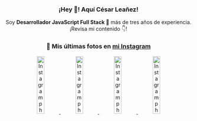 <div align="center">

<h3>¡Hey 👋! Aquí César Leañez!</h3>

<p>Soy <strong>Desarrollador JavaScript Full Stack 🚀</strong> más de tres años de experiencia.<br />¡Revisa mi contenido 👇!</p>

### 📸 Mis últimas fotos en [mi Instagram](https://instagram.com/cesarsoftware.dev)


<a href='https://instagram.com/p/DNo_bfvu6ig' target='_blank'>
  <img width='20%' src='https://scontent.cdninstagram.com/v/t51.82787-15/535956815_17929139298097059_6575882262154849022_n.jpg?stp=dst-jpg_e15_tt6&_nc_cat=111&ig_cache_key=MzcwNDQ4OTY1OTk1NTEyODQ4MA%3D%3D.3-ccb1-7&ccb=1-7&_nc_sid=58cdad&efg=eyJ2ZW5jb2RlX3RhZyI6InhwaWRzLjcyMHgxMjgwLnNkci5DMyJ9&_nc_ohc=KYxhiVq-6SoQ7kNvwHyAMXz&_nc_oc=AdkLI9LBj1f9XT6sBrlIQJH1FbrBTF2Kvkfkhos_ybRI979cCfAh9uNPXwPPCsTXFPA&_nc_ad=z-m&_nc_cid=0&_nc_zt=23&_nc_ht=scontent.cdninstagram.com&_nc_gid=lDfJhnlgqlLjZuAmAbmOfA&oh=00_AfWeU_eD51fGZfAOXIAgPrKK2O1IdE9I8CIzAhefiwCO_g&oe=68B58DFB' alt='Instagram photo' />
</a>
<a href='https://instagram.com/p/DKcTQWgxLum' target='_blank'>
  <img width='20%' src='https://instagram.fcmn2-1.fna.fbcdn.net/v/t51.2885-15/503849034_17919602952097059_4092165478866362923_n.jpg?stp=dst-jpg_e35_tt6&efg=eyJ2ZW5jb2RlX3RhZyI6IkZFRUQuaW1hZ2VfdXJsZ2VuLjE0NDB4MTQ0NS5zZHIuZjc1NzYxLmRlZmF1bHRfaW1hZ2UuYzIifQ&_nc_ht=instagram.fcmn2-1.fna.fbcdn.net&_nc_cat=103&_nc_oc=Q6cZ2QHPrOHUks6kiU78gt70iVBKcHushHrdsRiTlEKNMiBJSrq2cpECfmMbaxDWJ5z4nhc&_nc_ohc=QmTgCnbdBAsQ7kNvwHX2_L_&_nc_gid=lDfJhnlgqlLjZuAmAbmOfA&edm=ACWDqb8BAAAA&ccb=7-5&ig_cache_key=MzY0Njg3NDQ4NDgzMDY4MjAyMg%3D%3D.3-ccb7-5&oh=00_AfWnU9LEQjZTvk9ey3Qll5KMYUPvz95s_Cwca0onIsau4g&oe=68B57AE5&_nc_sid=ee9879' alt='Instagram photo' />
</a>
<a href='https://instagram.com/p/DKcTCZnuO-S' target='_blank'>
  <img width='20%' src='https://scontent.cdninstagram.com/v/t51.75761-15/503168549_17919602796097059_3346483577265803486_n.jpg?stp=dst-jpg_e15_tt6&_nc_cat=105&ig_cache_key=MzY0Njg3MzUyNjA5NTkwMDU2Mg%3D%3D.3-ccb1-7&ccb=1-7&_nc_sid=58cdad&efg=eyJ2ZW5jb2RlX3RhZyI6InhwaWRzLjE5MTZ4MTA3OC5zZHIuQzMifQ%3D%3D&_nc_ohc=ftySUY6mag0Q7kNvwHspfQo&_nc_oc=AdkSyHMQKHRZHzqMnfhEI6Z66isD8gFAYodJu6kzRl-cJ8nc-PXvERF1WXv-IQM9HS0&_nc_ad=z-m&_nc_cid=0&_nc_zt=23&_nc_ht=scontent.cdninstagram.com&_nc_gid=lDfJhnlgqlLjZuAmAbmOfA&oh=00_AfVrT1XkR_Aqbou4Aq04iNUKK_q3lXejW6Z7J8MjOrfLfw&oe=68B58163' alt='Instagram photo' />
</a>
<a href='https://instagram.com/p/DIt9Oknp-PZ' target='_blank'>
  <img width='20%' src='https://instagram.fcmn2-1.fna.fbcdn.net/v/t51.2885-15/491444712_17914409433097059_55076089485466172_n.jpg?stp=dst-jpg_e35_tt6&efg=eyJ2ZW5jb2RlX3RhZyI6IkZFRUQuaW1hZ2VfdXJsZ2VuLjU1MngzNDEuc2RyLmY3NTc2MS5kZWZhdWx0X2ltYWdlLmMyIn0&_nc_ht=instagram.fcmn2-1.fna.fbcdn.net&_nc_cat=103&_nc_oc=Q6cZ2QHPrOHUks6kiU78gt70iVBKcHushHrdsRiTlEKNMiBJSrq2cpECfmMbaxDWJ5z4nhc&_nc_ohc=m7kgqnRNeJoQ7kNvwEdyKvY&_nc_gid=lDfJhnlgqlLjZuAmAbmOfA&edm=ACWDqb8BAAAA&ccb=7-5&ig_cache_key=MzYxNTgxNTM1ODA3ODI0Nzg5Nw%3D%3D.3-ccb7-5&oh=00_AfWJMa_aQgUnT-K0M6BNDDx8Bp1qhwo4lQyx1Ts0f41MhQ&oe=68B56EEB&_nc_sid=ee9879' alt='Instagram photo' />
</a>

</div>
